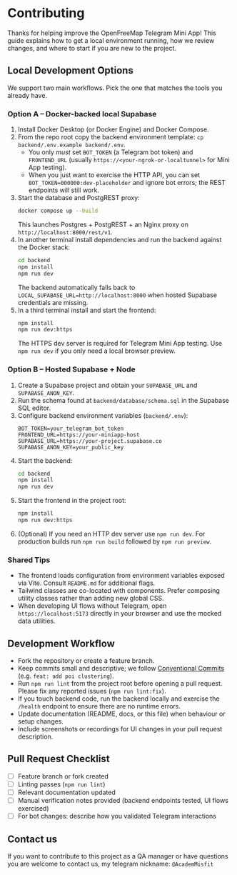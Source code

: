 # Contributing

Thanks for helping improve the OpenFreeMap Telegram Mini App! This guide explains how to get a local environment running, how we review changes, and where to start if you are new to the project.

## Local Development Options

We support two main workflows. Pick the one that matches the tools you already have.

### Option A – Docker-backed local Supabase
1. Install Docker Desktop (or Docker Engine) and Docker Compose.
2. From the repo root copy the backend environment template: `cp backend/.env.example backend/.env`.
   - You only *must* set `BOT_TOKEN` (a Telegram bot token) and `FRONTEND_URL` (usually `https://<your-ngrok-or-localtunnel>` for Mini App testing).
   - When you just want to exercise the HTTP API, you can set `BOT_TOKEN=000000:dev-placeholder` and ignore bot errors; the REST endpoints will still work.
3. Start the database and PostgREST proxy:
   ```bash
   docker compose up --build
   ```
   This launches Postgres + PostgREST + an Nginx proxy on `http://localhost:8000/rest/v1`.
4. In another terminal install dependencies and run the backend against the Docker stack:
   ```bash
   cd backend
   npm install
   npm run dev
   ```
   The backend automatically falls back to `LOCAL_SUPABASE_URL=http://localhost:8000` when hosted Supabase credentials are missing.
5. In a third terminal install and start the frontend:
   ```bash
   npm install
   npm run dev:https
   ```
   The HTTPS dev server is required for Telegram Mini App testing. Use `npm run dev` if you only need a local browser preview.

### Option B – Hosted Supabase + Node
1. Create a Supabase project and obtain your `SUPABASE_URL` and `SUPABASE_ANON_KEY`.
2. Run the schema found at `backend/database/schema.sql` in the Supabase SQL editor.
3. Configure backend environment variables (`backend/.env`):
   ```env
   BOT_TOKEN=your_telegram_bot_token
   FRONTEND_URL=https://your-miniapp-host
   SUPABASE_URL=https://your-project.supabase.co
   SUPABASE_ANON_KEY=your_public_key
   ```
4. Start the backend:
   ```bash
   cd backend
   npm install
   npm run dev
   ```
5. Start the frontend in the project root:
   ```bash
   npm install
   npm run dev:https
   ```
6. (Optional) If you need an HTTP dev server use `npm run dev`. For production builds run `npm run build` followed by `npm run preview`.

### Shared Tips
- The frontend loads configuration from environment variables exposed via Vite. Consult `README.md` for additional flags.
- Tailwind classes are co-located with components. Prefer composing utility classes rather than adding new global CSS.
- When developing UI flows without Telegram, open `https://localhost:5173` directly in your browser and use the mocked data utilities.

## Development Workflow
- Fork the repository or create a feature branch.
- Keep commits small and descriptive; we follow [Conventional Commits](https://www.conventionalcommits.org/) (e.g. `feat: add poi clustering`).
- Run `npm run lint` from the project root before opening a pull request. Please fix any reported issues (`npm run lint:fix`).
- If you touch backend code, run the backend locally and exercise the `/health` endpoint to ensure there are no runtime errors.
- Update documentation (README, docs, or this file) when behaviour or setup changes.
- Include screenshots or recordings for UI changes in your pull request description.

## Pull Request Checklist
- [ ] Feature branch or fork created
- [ ] Linting passes (`npm run lint`)
- [ ] Relevant documentation updated
- [ ] Manual verification notes provided (backend endpoints tested, UI flows exercised)
- [ ] For bot changes: describe how you validated Telegram interactions

## Contact us
If you want to contribute to this project as a QA manager or have questions you are welcome to contact us, my telegram nickname: `@AcademMisfit`